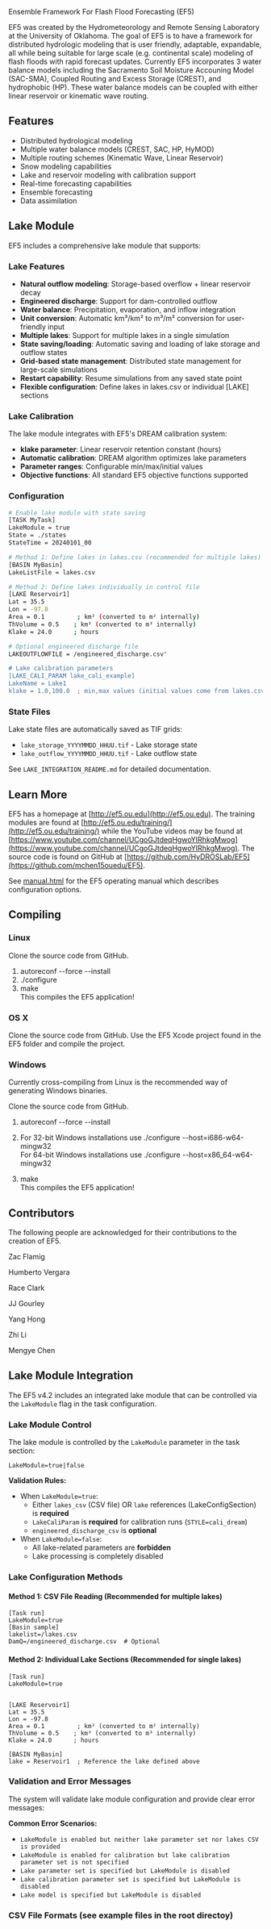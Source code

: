 Ensemble Framework For Flash Flood Forecasting (EF5)


EF5 was created by the Hydrometeorology and Remote Sensing Laboratory at the University of Oklahoma.
The goal of EF5 is to have a framework for distributed hydrologic modeling that is user friendly, adaptable, expandable, all while being suitable for large scale (e.g. continental scale) modeling of flash floods with rapid forecast updates. Currently EF5 incorporates 3 water balance models including the Sacramento Soil Moisture Accouning Model (SAC-SMA), Coupled Routing and Excess Storage (CREST), and hydrophobic (HP). These water balance models can be coupled with either linear reservoir or kinematic wave routing. 

## Features

- Distributed hydrological modeling
- Multiple water balance models (CREST, SAC, HP, HyMOD)
- Multiple routing schemes (Kinematic Wave, Linear Reservoir)
- Snow modeling capabilities
- Lake and reservoir modeling with calibration support
- Real-time forecasting capabilities
- Ensemble forecasting
- Data assimilation

## Lake Module

EF5 includes a comprehensive lake module that supports:

### Lake Features
- **Natural outflow modeling**: Storage-based overflow + linear reservoir decay
- **Engineered discharge**: Support for dam-controlled outflow
- **Water balance**: Precipitation, evaporation, and inflow integration
- **Unit conversion**: Automatic km³/km² to m³/m² conversion for user-friendly input
- **Multiple lakes**: Support for multiple lakes in a single simulation
- **State saving/loading**: Automatic saving and loading of lake storage and outflow states
- **Grid-based state management**: Distributed state management for large-scale simulations
- **Restart capability**: Resume simulations from any saved state point
- **Flexible configuration**: Define lakes in lakes.csv or individual [LAKE] sections

### Lake Calibration
The lake module integrates with EF5's DREAM calibration system:

- **klake parameter**: Linear reservoir retention constant (hours)
- **Automatic calibration**: DREAM algorithm optimizes lake parameters
- **Parameter ranges**: Configurable min/max/initial values
- **Objective functions**: All standard EF5 objective functions supported

### Configuration
```bash
# Enable lake module with state saving
[TASK MyTask]
LakeModule = true
State = ./states
StateTime = 20240101_00

# Method 1: Define lakes in lakes.csv (recommended for multiple lakes)
[BASIN MyBasin]
LakeListFile = lakes.csv

# Method 2: Define lakes individually in control file
[LAKE Reservoir1]
Lat = 35.5
Lon = -97.8
Area = 0.1         ; km² (converted to m² internally)
ThVolume = 0.5    ; km³ (converted to m³ internally)
Klake = 24.0      ; hours

# Optional engineered discharge file
LAKEOUTFLOWFILE = /engineered_discharge.csv"

# Lake calibration parameters
[LAKE_CALI_PARAM lake_cali_example]
LakeName = Lake1
klake = 1.0,100.0  ; min,max values (initial values come from lakes.csv)
```

### State Files
Lake state files are automatically saved as TIF grids:
- `lake_storage_YYYYMMDD_HHUU.tif` - Lake storage state
- `lake_outflow_YYYYMMDD_HHUU.tif` - Lake outflow state

See `LAKE_INTEGRATION_README.md` for detailed documentation.

## Learn More

EF5 has a homepage at [http://ef5.ou.edu](http://ef5.ou.edu). The training modules are found at [http://ef5.ou.edu/training/](http://ef5.ou.edu/training/) while the YouTube videos may be found at [https://www.youtube.com/channel/UCgoGJtdeqHgwoYIRhkgMwog](https://www.youtube.com/channel/UCgoGJtdeqHgwoYIRhkgMwog). The source code is found on GitHub at [https://github.com/HyDROSLab/EF5](https://github.com/mchen15ouedu/EF5).

See [manual.html](https://mchen15ouedu.github.io/EF5/docs/) for the EF5 operating manual which describes configuration options.

## Compiling

### Linux

Clone the source code from GitHub.   
1. autoreconf --force --install   
2. ./configure   
3. make   
   This compiles the EF5 application!

### OS X

Clone the source code from GitHub. Use the EF5 Xcode project found in the EF5 folder and compile the project.

### Windows

Currently cross-compiling from Linux is the recommended way of generating Windows binaries.

Clone the source code from GitHub.

1. autoreconf --force --install
2. For 32-bit Windows installations use ./configure --host=i686-w64-mingw32   
   For 64-bit Windows installations use ./configure --host=x86_64-w64-mingw32

3. make   
   This compiles the EF5 application!

## Contributors

The following people are acknowledged for their contributions to the creation of EF5.

Zac Flamig

Humberto Vergara

Race Clark

JJ Gourley

Yang Hong

Zhi Li

Mengye Chen

## Lake Module Integration

The EF5 v4.2 includes an integrated lake module that can be controlled via the `LakeModule` flag in the task configuration.

### Lake Module Control

The lake module is controlled by the `LakeModule` parameter in the task section:

```
LakeModule=true|false
```

**Validation Rules:**
- When `LakeModule=true`:
  - Either `lakes_csv` (CSV file) OR `lake` references (LakeConfigSection) is **required**
  - `LakeCaliParam` is **required** for calibration runs (`STYLE=cali_dream`)
  - `engineered_discharge_csv` is **optional**
- When `LakeModule=false`:
  - All lake-related parameters are **forbidden**
  - Lake processing is completely disabled

### Lake Configuration Methods

#### Method 1: CSV File Reading (Recommended for multiple lakes)
```
[Task run]
LakeModule=true
[Basin sample]
lakelist=/lakes.csv
DamQ=/engineered_discharge.csv  # Optional
```

#### Method 2: Individual Lake Sections (Recommended for single lakes)
```
[Task run]
LakeModule=true


[LAKE Reservoir1]
Lat = 35.5
Lon = -97.8
Area = 0.1         ; km² (converted to m² internally)
ThVolume = 0.5    ; km³ (converted to m³ internally)
Klake = 24.0      ; hours

[BASIN MyBasin]
lake = Reservoir1  ; Reference the lake defined above
```

### Validation and Error Messages

The system will validate lake module configuration and provide clear error messages:

**Common Error Scenarios:**
- `LakeModule is enabled but neither lake parameter set nor lakes CSV is provided`
- `LakeModule is enabled for calibration but lake calibration parameter set is not specified`
- `Lake parameter set is specified but LakeModule is disabled`
- `Lake calibration parameter set is specified but LakeModule is disabled`
- `Lake model is specified but LakeModule is disabled`

### CSV File Formats (see example files in the root directoy)
